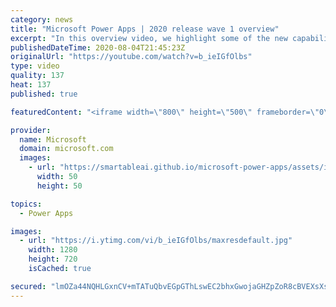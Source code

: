 ```yaml
---
category: news
title: "Microsoft Power Apps | 2020 release wave 1 overview"
excerpt: "In this overview video, we highlight some of the new capabilities included in the latest update to Microsoft Power Apps.      Here are the capabilities covered:     UI enhancements       • Save is always visible       • Chart formatting  Grid user experience enhancements       • Conditional search  "
publishedDateTime: 2020-08-04T21:45:23Z
originalUrl: "https://youtube.com/watch?v=b_ieIGfOlbs"
type: video
quality: 137
heat: 137
published: true

featuredContent: "<iframe width=\"800\" height=\"500\" frameborder=\"0\" src=\"https://www.youtube.com/embed/b_ieIGfOlbs\" allow=\"accelerometer; autoplay; encrypted-media; gyroscope; picture-in-picture\" allowfullscreen></iframe>"

provider:
  name: Microsoft
  domain: microsoft.com
  images:
    - url: "https://smartableai.github.io/microsoft-power-apps/assets/images/organizations/microsoft.com-50x50.jpg"
      width: 50
      height: 50

topics:
  - Power Apps

images:
  - url: "https://i.ytimg.com/vi/b_ieIGfOlbs/maxresdefault.jpg"
    width: 1280
    height: 720
    isCached: true

secured: "lmOZa44NQHLGxnCV+mTATuQbvEGpGThLswEC2bhxGwojaGHZpZoR8cBVEXsXsSbpPp1KDxamyxww4PtmQKA/FCLSBKDfgA1BTsreZG9yfwjPCYzaOTsJNPA4X12C6ljKsOPEGpitrbn7BHIrVPIQJm2zvgRfgPqK4bvtqBhOs87xkHmZYbk6kMVlsIlF82Q8I5KS1fTW4m3H8z0u2cPhJqxeXPbZpCnJZ37oAK1JJYwLF4iD66iKlZGbRpOPCVuv1zypeq29PlLiO2o0Ds+zCNl8LNXs+ATR8UlJEY9TGnsBzDQumXI1f6hZPv8szWlooqXjSgv5Rtw+2tg/OSq1QDgh+lIR4XDP0qncvacbSX9VPavWAYnSW82Vz3bPuXNfpJDM4ORMqqD2FY1fwlPPrfZsgcYISL2zAzupsAJxnCiZybMr2e1nw+PW8TfeeFNh;p6JsOJ1WRr0iPqLrrAZEQQ=="
---
```


